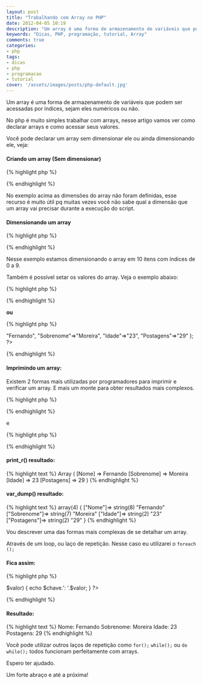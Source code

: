 ```yaml
---
layout: post
title: "Trabalhando com Array no PHP"
date: 2012-04-05 10:19
description: "Um array é uma forma de armazenamento de variáveis que podem ser acessadas por índices, sejam eles numéricos ou não"
keywords: "Dicas, PHP, programação, tutorial, Array"
comments: true
categories:
- php
tags:
- dicas
- php
- programacao
- tutorial
cover: '/assets/images/posts/php-default.jpg'
---
```


Um array é uma forma de armazenamento de variáveis que podem ser acessadas por índices, sejam eles numéricos ou não.

No php é muito simples trabalhar com arrays, nesse artigo vamos ver como declarar arrays e como acessar seus valores.

Você pode declarar um array sem dimensionar ele ou ainda dimensionando ele, veja:

#### Criando um array (Sem dimensionar)

{% highlight php %}
<?php
  $array_var =  array();
?>
{% endhighlight %}

No exemplo acima as dimensões do array não foram definidas, esse recurso é muito útil pq muitas vezes você não sabe qual a dimensão que um array vai precisar durante a execução do script.

#### Dimensionando um array

{% highlight php %}
<?php
  $array_1 = array(10);
?>
{% endhighlight %}


Nesse exemplo estamos dimensionando o array em 10 itens com índices de 0 a 9.

Também é possível setar os valores do array. Veja o exemplo abaixo:

{% highlight php %}
<?php
  $nomes = array(
      "Antonio",
      "Maria", 
      "João", 
      "José", 
      "Lucas"
  );
?>
{% endhighlight %}

<strong>ou</strong>

{% highlight php %}
<?php
  $author = array(
     "Nome"=>"Fernando",
     "Sobrenome"=>"Moreira",
     "Idade"=>"23",
     "Postagens"=>"29"
  );
?>
{% endhighlight %}


#### Imprimindo um array:

Existem 2 formas mais utilizadas por programadores para imprimir e verificar um array. E mais um monte para obter resultados mais complexos.

{% highlight php %}
<?php
  print_r($author);
?>
{% endhighlight %}

e

{% highlight php %}
<?php
  var_dump($author);
?>
{% endhighlight %}


#### print_r() resultado:

{% highlight text %}
Array
(
    [Nome] => Fernando
    [Sobrenome] => Moreira
    [Idade] => 23
    [Postagens] => 29
)
{% endhighlight %}

#### var_dump() resultado:

{% highlight text %}
array(4) {
  ["Nome"]=>
  string(8) "Fernando"
  ["Sobrenome"]=>
  string(7) "Moreira"
  ["Idade"]=>
  string(2) "23"
  ["Postagens"]=>
  string(2) "29"
}
{% endhighlight %}

Vou descrever uma das formas mais complexas de se detalhar um array.

Através de um loop, ou laço de repetição. Nesse caso eu utilizarei o <code>foreach ();</code>


#### Fica assim:

{% highlight php %}
<?php
foreach ($author as $chave => $valor) {
    echo $chave.': '.$valor;
}
?>
{% endhighlight %}

#### Resultado:

{% highlight text %}
Nome: Fernando
Sobrenome: Moreira
Idade: 23
Postagens: 29
{% endhighlight %}

Você pode utilizar outros laços de repetição como <code>for();</code> <code>while();</code> ou <code>do while();</code> todos funcionam perfeitamente com arrays.

Espero ter ajudado.

Um forte abraço e até a próxima!

